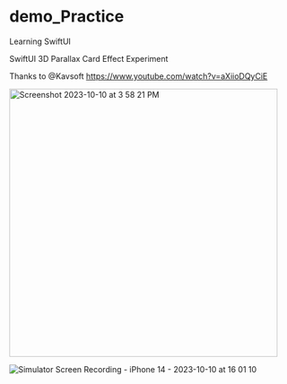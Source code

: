 # demo_Practice
Learning SwiftUI

SwiftUI 3D Parallax Card Effect Experiment

Thanks to @Kavsoft
https://www.youtube.com/watch?v=aXiioDQyCiE


<img width="478" alt="Screenshot 2023-10-10 at 3 58 21 PM" src="https://github.com/imnayandave/demo_Practice/assets/61861453/de9d6f47-93e3-446f-979e-eda362d24c52">


![Simulator Screen Recording - iPhone 14 - 2023-10-10 at 16 01 10](https://github.com/imnayandave/demo_Practice/assets/61861453/d6845fdb-70c9-464a-b4b0-eff3b08aacd6)
